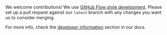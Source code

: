 We welcome contributions!  We use
[GitHub Flow style development](https://guides.github.com/introduction/flow/).
Please set up a pull request against our `latest` branch with any changes
you want us to consider merging.

For more info, check the [developer information](https://sourmash.readthedocs.io/en/latest/developer.html)
section in our docs.
